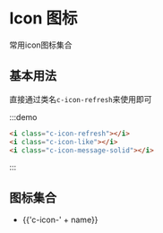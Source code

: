 # Icon 图标

常用icon图标集合

## 基本用法

直接通过类名`c-icon-refresh`来使用即可

:::demo

```html
<i class="c-icon-refresh"></i>
<i class="c-icon-like"></i>
<i class="c-icon-message-solid"></i>
```

:::

## 图标集合

<ul class="icon-list">
  <li v-for="name in $icon" :key="name">
    <span>
      <i :class="'c-icon-' + name"></i>
      <span class="icon-name">{{'c-icon-' + name}}</span>
    </span>
  </li>
</ul>